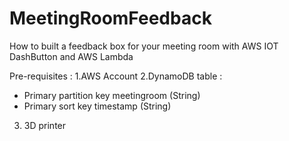 # MeetingRoomFeedback

How to built a feedback box for your meeting room with AWS IOT DashButton and AWS Lambda

Pre-requisites : 
1.AWS Account
2.DynamoDB table :
  - Primary partition key 	meetingroom (String)
  - Primary sort key	timestamp (String)
3. 3D printer



